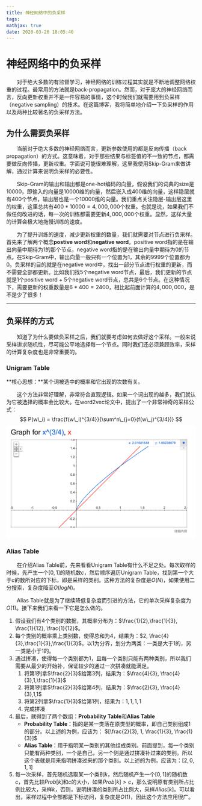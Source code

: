 ```yaml
---
title: 神经网络中的负采样
tags:
mathjax: true
date: 2020-03-26 18:05:40
---
```


# 神经网络中的负采样

&emsp;&emsp;对于绝大多数的有监督学习，神经网络的训练过程其实就是不断地调整网络权重的过程。最常用的方法就是back-propagation。然而，对于庞大的神经网络而言，反向更新权重并不是一件容易的事情，这个时候我们就需要用到负采样（negative sampling）的技术。在这篇博客，我将简单地介绍一下负采样的作用以及两种比较著名的负采样方法。

<!-- more -->

## 为什么需要负采样

&emsp;&emsp;当前对于绝大多数的神经网络而言，更新参数使用的都是反向传播（back propagation）的方式。这意味着，对于那些结果与标签值的不一致的节点，都需要做反向传播，更新权重。字面说可能很难理解，这里我使用Skip-Gram来做讲解，通过计算来说明负采样的必要性。

&emsp;&emsp;Skip-Gram的输出和输出都是one-hot编码的向量，假设我们的词典的size是10000，即输入的向量是10000维的向量，然后嵌入成400维的向量，这样隐层就有400个节点，输出层也是一个10000维的向量。我们重点关注隐层-输出层这里的权重，这里总共有$400 * 10000 = 4,000,000$个权重。也就是说，如果我们不做任何改进的话，每一次的训练都需要更新$4,000,000$个权重。显然，这样大量的计算会极大地拖慢训练的速度。

&emsp;&emsp;为了提升训练的速度，减少更新权重的数量，我们就需要对节点进行负采样。首先来了解两个概念**postive word**和**negative word**。positive word指的是在输出向量中期待为1的那个节点，negative word指的是在输出向量中期待为0的节点。在Skip-Gram中，输出向量一般只有一个位置为1，其余的9999个位置都为0。负采样的目的就是在negative word中，找出一部分节点进行权重的更新，而不需要全部都更新。比如我们找5个negative word节点，最后，我们更新的节点就是1个positive word + 5个negative word节点，总共是6个节点。在这种情况下，需要更新的权重数量是$6 * 400 = 2400$，相比起前面计算的$4,000,000$，是不是少了很多！

---

## 负采样的方式

&emsp;&emsp;知道了为什么要做负采样之后，我们就要考虑如何去做好这个采样。一般来说采样讲求随机性，尽可能公平地选择每一个节点。同时我们还必须兼顾效率，采样的计算复杂度也是非常重要的。

### Unigram Table

**核心思想：**某个词被选中的概率和它出现的次数有关。

&emsp;&emsp;这个方法非常好理解，非常符合直观逻辑。如果一个词出现的越多，我们就认为它被选择的概率会比较大。在word2vec论文中，提出了一个非常神奇的采样公式：
$$
P(w\_i) = \frac{f(w\_i)^{3/4}}{\sum^n\_{j=0}(f(w\_j)^{3/4})}
$$
![pic](/images/unigram_table0.png)

### Alias Table

&emsp;&emsp;在介绍Alias Table前，先来看看Unigram Table有什么不足之处。每次取样的时候，先产生一个$[0,1]$的随机数$c$，然后顺序遍历Unigram Table，找到第一个大于$c$的数所对应的下标，即是采样的类别。这种方法的复杂度是$O(N)$，如果使用二分搜索，复杂度降至$O(log N)$。

&emsp;&emsp;Alias Table就是为了继续降低复杂度而引进的方法，它的单次采样复杂度为$O(1)$。接下来我们来看一下它是怎么做的。

1. 假设我们有4个类别的数据，其概率分布为：$\frac{1}{2},\frac{1}{3}, \frac{1}{12}, \frac{1}{12}$。
2. 每个类别的概率乘上类别数，使得总和为4，结果为：$2, \frac{4}{3},\frac{1}{3},\frac{1}{3}$。以1为分界，划分为两类：一类是大于1的，另一类是小于1的。
3. 通过拼凑，使得每一个类别都为1，且每一个类别只能有两种类别，所以我们需要从最少的开始补，保证较少的通过一次拼凑就能满足。
   1. 将第1列拿$\frac{2}{3}$给第3列，结果为：$\frac{4}{3}, \frac{4}{3},1,\frac{1}{3}$
   2. 将第1列拿$\frac{2}{3}$给第4列，结果为：$\frac{2}{3}, \frac{4}{3},1,1$
   3. 将第2列拿$\frac{1}{3}$给第1列，结果为：$1,1,1,1$
   4. 完成拼凑
4. 最后，就得到了两个数组：**Probability Table**和**Alias Table**
   + **Probability Table**：指的是某一类落在原类型的概率，即自己类别组成1的部分。以上述的为例，应该为： $[\frac{2}{3}, 1, \frac{1}{3}, \frac{1}{3}]$
   + **Alias Table**：用于指明某一类别的其他组成类别。前面提到，每一个类别只能有两种类别，一个是自己，另一个则是通过拼凑补过来的类别。所以这个表就是用来指明拼凑过来的那个类别。以上述的为例，应该为：$[2, 0, 1, 1]$
5. 每一次采样，首先随机选取某一个类别$k$，然后随机产生一个$[0,1]$的随机数$c$，首先比较$Prob[k]$和$c$的大小，如果$Prob[k] > c$，那么说明原有类别所占比例比较大，采样$k$，否则，说明拼凑的类别所占比例大，采样$Alias[k]$。可以看出，采样过程中全部都是下标访问，复杂度是$O(1)$，因此这个方法应用很广。　

